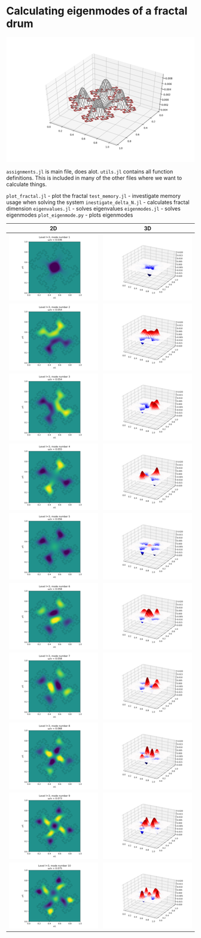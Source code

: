 # Calculating eigenmodes of a fractal drum

![wireframe](./media/wireframe_stylish.png)

`assignments.jl` is main file, does alot.
`utils.jl` contains all function definitions.
This is included in many of the other files where we want to calculate things. 

`plot_fractal.jl` - plot the fractal
`test_memory.jl` - investigate memory usage when solving the system
`inestigate_delta_N.jl` - calculates fractal dimension
`eigenvalues.jl` - solves eigenvalues
`eigenmodes.jl` - solves eigenmodes
`plot_eigenmode.py` - plots eigenmodes



|2D | 3D |
|---|----|
|![mode1](./media/mode_1.png)| ![mode1](./media/surface/mode_1.png)|
|![mode2](./media/mode_2.png)| ![mode2](./media/surface/mode_2.png)|
|![mode3](./media/mode_3.png)| ![mode3](./media/surface/mode_3.png)|
|![mode4](./media/mode_4.png)| ![mode4](./media/surface/mode_4.png)|
|![mode5](./media/mode_5.png)| ![mode5](./media/surface/mode_5.png)|
|![mode6](./media/mode_6.png)| ![mode6](./media/surface/mode_6.png)|
|![mode7](./media/mode_7.png)| ![mode7](./media/surface/mode_7.png)|
|![mode8](./media/mode_8.png)| ![mode8](./media/surface/mode_8.png)|
|![mode9](./media/mode_9.png)| ![mode9](./media/surface/mode_9.png)|
|![mode10](./media/mode_10.png)| ![mode10](./media/surface/mode_10.png)|
